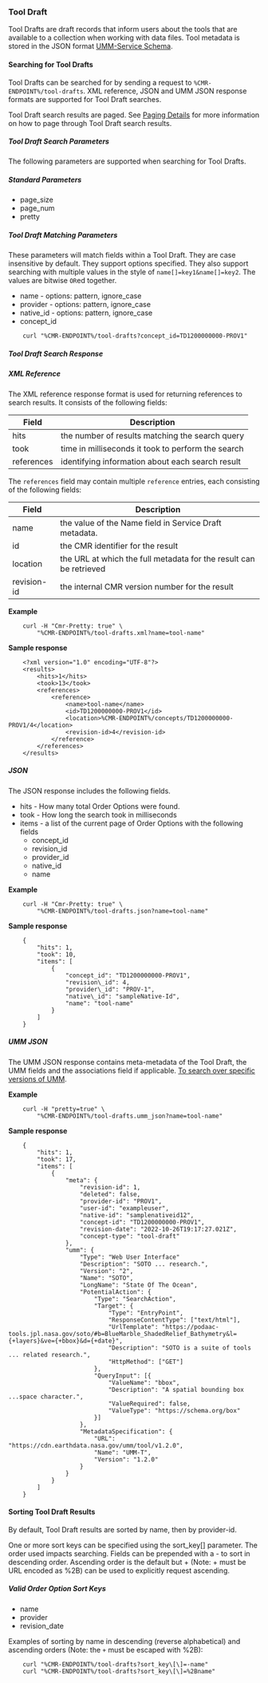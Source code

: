 ### <a name="tool-draft"></a> Tool Draft

Tool Drafts are draft records that inform users about the tools that are available to a collection when working with data files. Tool metadata is stored in the JSON format [UMM-Service Schema](https://git.earthdata.nasa.gov/projects/EMFD/repos/unified-metadata-model/browse/tool).

#### <a name="searching-for-tool-drafts"></a> Searching for Tool Drafts

Tool Drafts can be searched for by sending a request to `%CMR-ENDPOINT%/tool-drafts`. XML reference, JSON and UMM JSON response formats are supported for Tool Draft searches.

Tool Draft search results are paged. See [Paging Details](#paging-details) for more information on how to page through Tool Draft search results.

##### <a name="tool-draft-search-params"></a> Tool Draft Search Parameters

The following parameters are supported when searching for Tool Drafts.

##### Standard Parameters

* page\_size
* page\_num
* pretty

##### Tool Draft Matching Parameters

These parameters will match fields within a Tool Draft. They are case insensitive by default. They support options specified. They also support searching with multiple values in the style of `name[]=key1&name[]=key2`. The values are bitwise `OR`ed together.

* name - options: pattern, ignore\_case
* provider - options: pattern, ignore\_case
* native\_id - options: pattern, ignore\_case
* concept\_id

```
    curl "%CMR-ENDPOINT%/tool-drafts?concept_id=TD1200000000-PROV1"
```

##### <a name="tool-draft-search-response"></a> Tool Draft Search Response

##### XML Reference

The XML reference response format is used for returning references to search results. It consists of the following fields:

| Field      | Description                                        |
| ---------- | -------------------------------------------------- |
| hits       | the number of results matching the search query    |
| took       | time in milliseconds it took to perform the search |
| references | identifying information about each search result   |

The `references` field may contain multiple `reference` entries, each consisting of the following fields:

| Field       | Description                                                        |
| ----------- | ------------------------------------------------------------------ |
| name        | the value of the Name field in Service Draft metadata.      |
| id          | the CMR identifier for the result                                  |
| location    | the URL at which the full metadata for the result can be retrieved |
| revision-id | the internal CMR version number for the result                     |

__Example__

```
    curl -H "Cmr-Pretty: true" \
        "%CMR-ENDPOINT%/tool-drafts.xml?name=tool-name"
```

__Sample response__

```
    <?xml version="1.0" encoding="UTF-8"?>
    <results>
        <hits>1</hits>
        <took>13</took>
        <references>
            <reference>
                <name>tool-name</name>
                <id>TD1200000000-PROV1</id>
                <location>%CMR-ENDPOINT%/concepts/TD1200000000-PROV1/4</location>
                <revision-id>4</revision-id>
            </reference>
        </references>
    </results>
```

##### JSON

The JSON response includes the following fields.

* hits - How many total Order Options were found.
* took - How long the search took in milliseconds
* items - a list of the current page of Order Options with the following fields
  * concept\_id
  * revision\_id
  * provider\_id
  * native\_id
  * name

__Example__

```
    curl -H "Cmr-Pretty: true" \
        "%CMR-ENDPOINT%/tool-drafts.json?name=tool-name"
```

__Sample response__

```
    {
        "hits": 1,
        "took": 10,
        "items": [
            {
                "concept_id": "TD1200000000-PROV1",
                "revision\_id": 4,
                "provider\_id": "PROV-1",
                "native\_id": "sampleNative-Id",
                "name": "tool-name"
            }
        ]
    }
```

##### UMM JSON

The UMM JSON response contains meta-metadata of the Tool Draft, the UMM fields and the associations field if applicable. [To search over specific versions of UMM](#umm-json). 

__Example__

```
    curl -H "pretty=true" \
        "%CMR-ENDPOINT%/tool-drafts.umm_json?name=tool-name"
```

__Sample response__

```
    {
        "hits": 1,
        "took": 17,
        "items": [
            {
                "meta": {
                    "revision-id": 1,
                    "deleted": false,
                    "provider-id": "PROV1",
                    "user-id": "exampleuser",
                    "native-id": "samplenativeid12",
                    "concept-id": "TD1200000000-PROV1",
                    "revision-date": "2022-10-26T19:17:27.021Z",
                    "concept-type": "tool-draft"
                },
                "umm": {
                    "Type": "Web User Interface"
                    "Description": "SOTO ... research.",
                    "Version": "2",
                    "Name": "SOTO",
                    "LongName": "State Of The Ocean",
                    "PotentialAction": {
                        "Type": "SearchAction",
                        "Target": {
                            "Type": "EntryPoint",
                            "ResponseContentType": ["text/html"],
                            "UrlTemplate": "https://podaac-tools.jpl.nasa.gov/soto/#b=BlueMarble_ShadedRelief_Bathymetry&l={+layers}&ve={+bbox}&d={+date}",
                            "Description": "SOTO is a suite of tools ... related research.",
                            "HttpMethod": ["GET"]
                        },
                        "QueryInput": [{
                            "ValueName": "bbox",
                            "Description": "A spatial bounding box ...space character.",
                            "ValueRequired": false,
                            "ValueType": "https://schema.org/box"
                        }]
                    },
                    "MetadataSpecification": {
                        "URL": "https://cdn.earthdata.nasa.gov/umm/tool/v1.2.0",
                        "Name": "UMM-T",
                        "Version": "1.2.0"
                    }
                }
            }
        ]
    }
```

#### <a name="sorting-tool-draft-results"></a> Sorting Tool Draft Results

By default, Tool Draft results are sorted by name, then by provider-id.

One or more sort keys can be specified using the sort_key[] parameter. The order used impacts searching. Fields can be prepended with a - to sort in descending order. Ascending order is the default but + (Note: + must be URL encoded as %2B) can be used to explicitly request ascending.

##### Valid Order Option Sort Keys

* name
* provider
* revision_date

Examples of sorting by name in descending (reverse alphabetical) and ascending orders (Note: the `+` must be escaped with %2B):

```
    curl "%CMR-ENDPOINT%/tool-drafts?sort_key\[\]=-name"
    curl "%CMR-ENDPOINT%/tool-drafts?sort_key\[\]=%2Bname"
```

